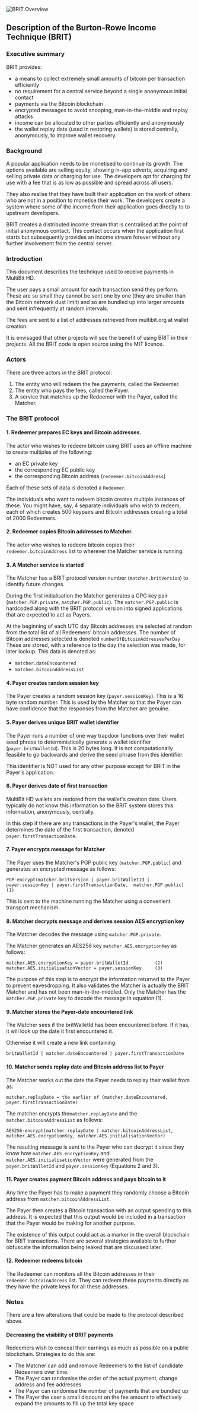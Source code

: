 ![BRIT Overview](Overview-of-BRIT.png)

## Description of the Burton-Rowe Income Technique (BRIT)


### Executive summary

BRIT provides:

* a means to collect extremely small amounts of bitcoin per transaction efficiently
* no requirement for a central service beyond a single anonymous initial contact
* payments via the Bitcoin blockchain
* encrypted messages to avoid snooping, man-in-the-middle and replay attacks
* income can be allocated to other parties efficiently and anonymously
* the wallet replay date (used in restoring wallets) is stored centrally, anonymously, to improve wallet recovery.


### Background

A popular application needs to be monetised to continue its growth. The options available are selling equity,
showing in-app adverts, acquiring and selling private data or charging for use. The developers opt for charging for use
with a fee that is as low as possible and spread across all users.

They also realise that they have built their application on the work of others who are not in a position to
monetise their work. The developers create a system where some of the income from their application goes
directly to to upstream developers.

BRIT creates a distributed income stream that is centralised at the point of initial anonymous contact.
This contact occurs when the application first starts but subsequently provides an income stream
forever without any further involvement from the central server.


### Introduction

This document describes the technique used to receive payments in MultiBit HD.

The user pays a small amount for each transaction send they perform. These are so small they cannot be sent one by one
(they are smaller than the Bitcoin network dust limit) and so are bundled up into larger amounts and sent infrequently
at random intervals.

The fees are sent to a list of addresses retrieved from multibit.org at wallet creation.

It is envisaged that other projects will see the benefit of using BRIT in their projects.
All the BRIT code is open source using the MIT licence.


### Actors

There are three actors in the BRIT protocol:

1. The entity who will redeem the fee payments, called the Redeemer.
2. The entity who pays the fees, called the Payer.
3. A service that matches up the Redeemer with the Payer, called the Matcher.


### The BRIT protocol

#### 1. Redeemer prepares EC keys and Bitcoin addresses.

The actor who wishes to redeem bitcoin using BRIT uses an offline machine to create multiples of the following:

 * an EC private key
 * the corresponding EC public key
 * the corresponding Bitcoin address (`redeemer.bitcoinAddress`)

Each of these sets of data is denoted a `Redeemer`.

The individuals who want to redeem bitcoin creates multiple instances of these.
You might have, say, 4 separate individuals who wish to redeem, each of which creates 500 keypairs and Bitcoin addresses
creating a total of 2000 Redeemers.


#### 2. Redeemer copies Bitcoin addresses to Matcher.

The actor who wishes to redeem bitcoin copies their `redeemer.bitcoinAddress` list to wherever the Matcher service is running.


#### 3. A Matcher service is started

The Matcher has a BRIT protocol version number (`matcher.britVersion`) to identify future changes.

During the first initialisation the Matcher generates a GPG key pair (`matcher.PGP.private`, `matcher.PGP.public`).
The `matcher.PGP.public` is hardcoded along with the BRIT protocol version into signed applications that are expected to act as Payers.

At the beginning of each UTC day Bitcoin addresses are selected at random from the total list of
all Redeemers' bitcoin addresses. The number of Bitcoin addresses selected is denoted `numberOfBitcoinAddressesPerDay`
These are stored, with a reference to the day the selection was made, for later lookup.
This data is denoted as:
 + `matcher.dateEncountered`
 + `matcher.bitcoinAddressList`


#### 4. Payer creates random session key

The Payer creates a random session key (`payer.sessionKey`). This is a 16 byte random number. This is used by the
Matcher so that the Payer can have confidence that the responses from the Matcher are genuine.


#### 5. Payer derives unique BRIT wallet identifier

The Payer runs a number of one way trapdoor functions over their wallet seed phrase to deterministically generate a wallet
identifier (`payer.britWalletId`). This is 20 bytes long. It is not computationally feasible to go backwards and derive
the seed phrase from this identifier.

This identifier is NOT used for any other purpose except for BRIT in the Payer's application.


#### 6. Payer derives date of first transaction

MultiBit HD wallets are restored from the wallet's creation date.
Users typically do not know this information so the BRIT system stores this information, anonymously, centrally.

In this step if there are any transactions in the Payer's wallet, the Payer determines the date of the first transaction, denoted
`payer.firstTransactionDate`.


#### 7. Payer encrypts message for Matcher

The Payer uses the Matcher's PGP public key (`matcher.PGP.public`) and generates an encrypted message as follows:

```
PGP-encrypt(matcher.britVersion | payer.britWalletId | payer.sessionKey | payer.firstTransactionDate,  matcher.PGP.public)     (1)
```

This is sent to the machine running the Matcher using a convenient transport mechanism.


#### 8. Matcher decrypts message and derives session AES encryption key

The Matcher decodes the message using `matcher.PGP.private`.

The Matcher generates an AES256 key `matcher.AES.encryptionKey` as follows:

```
matcher.AES.encryptionKey = payer.britWalletId          (2)
matcher.AES.initialisationVector = payer.sessionKey     (3)
```

The purpose of this step is to encrypt the information returned to the Payer to prevent eavesdropping.
It also validates the Matcher is actually the BRIT Matcher and has not been man-in-the-middled.
Only the Matcher has the `matcher.PGP.private` key to decode the message in equation (1).


#### 9. Matcher stores the Payer-date encountered link

The Matcher sees if the britWalletId has been encountered before.
If it has, it will look up the date it first encountered it.

Otherwise it will create a new link containing:
```
britWalletId | matcher.dateEncountered | payer.firstTransactionDate
```


#### 10. Matcher sends replay date and Bitcoin address list to Payer

The Matcher works out the date the Payer needs to replay their wallet from as:
```
matcher.replayDate = the earlier of (matcher.dateEncountered, payer.firstTransactionDate)
```

The matcher encrypts the`matcher.replayDate` and the `matcher.bitcoinAddressList` as follows:

```
AES256-encrypt(matcher.replayDate | matcher.bitcoinAddressList, matcher.AES.encryptionKey, matcher.AES.initialisationVector)
```

The resulting message is sent to the Payer who can decrypt it since they know how `matcher.AES.encryptionKey` and
`matcher.AES.initialisationVector` were generated from the `payer.britWalletId` and `payer.sessionKey` (Equations 2 and 3).


#### 11. Payer creates payment Bitcoin address and pays bitcoin to it

Any time the Payer has to make a payment they randomly choose a Bitcoin address from `matcher.bitcoinAddressList`.

The Payer then creates a Bitcoin transaction with an output spending to this address. It is expected that this output
would be included in a transaction that the Payer would be making for another purpose.

The existence of this output could act as a marker in the overall blockchain for BRIT transactions. There are several
strategies available to further obfuscate the information being leaked that are discussed later.


#### 12. Redeemer redeems bitcoin

The Redeemer can monitors all the Bitcoin addresses in their `redeemer.bitcoinAddress` list. They can redeem these
payments directly as they have the private keys for all these addresses.


### Notes

There are a few alterations that could be made to the protocol described above.


#### Decreasing the visibility of BRIT payments

Redeemers wish to conceal their earnings as much as possible on a public blockchain. Strategies to do this are:

* The Matcher can add and remove Redeemers to the list of candidate Redeemers over time.
* The Payer can randomise the order of the actual payment, change address and fee addresses
* The Payer can randomise the number of payments that are bundled up
* The Payer the user a small discount on the fee amount to effectively expand the amounts to fill up the total key space